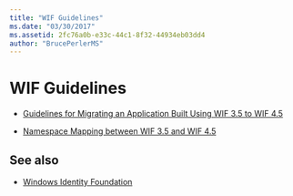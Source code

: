 ```yaml
---
title: "WIF Guidelines"
ms.date: "03/30/2017"
ms.assetid: 2fc76a0b-e33c-44c1-8f32-44934eb03dd4
author: "BrucePerlerMS"
---
```

# WIF Guidelines

- [Guidelines for Migrating an Application Built Using WIF 3.5 to WIF 4.5](guidelines-for-migrating-an-application-built-using-wif-3-5-to-wif-4-5.md)  
  
- [Namespace Mapping between WIF 3.5 and WIF 4.5](namespace-mapping-between-wif-3-5-and-wif-4-5.md)  
  
## See also

- [Windows Identity Foundation](index.md)
